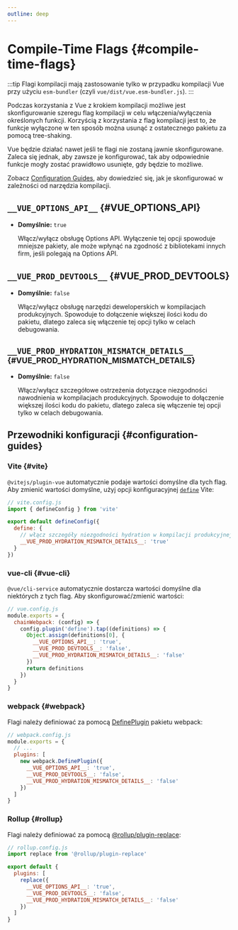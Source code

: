 ```yaml
---
outline: deep
---
```


# Compile-Time Flags {#compile-time-flags}

:::tip
Flagi kompilacji mają zastosowanie tylko w przypadku kompilacji Vue przy użyciu `esm-bundler` (czyli `vue/dist/vue.esm-bundler.js`).
:::

Podczas korzystania z Vue z krokiem kompilacji możliwe jest skonfigurowanie szeregu flag kompilacji w celu włączenia/wyłączenia określonych funkcji. Korzyścią z korzystania z flag kompilacji jest to, że funkcje wyłączone w ten sposób można usunąć z ostatecznego pakietu za pomocą tree-shaking.

Vue będzie działać nawet jeśli te flagi nie zostaną jawnie skonfigurowane. Zaleca się jednak, aby zawsze je konfigurować, tak aby odpowiednie funkcje mogły zostać prawidłowo usunięte, gdy będzie to możliwe.

Zobacz [Configuration Guides](#configuration-guides), aby dowiedzieć się, jak je skonfigurować w zależności od narzędzia kompilacji.

## `__VUE_OPTIONS_API__` {#VUE_OPTIONS_API}

- **Domyślnie:** `true`

  Włącz/wyłącz obsługę Options API. Wyłączenie tej opcji spowoduje mniejsze pakiety, ale może wpłynąć na zgodność z bibliotekami innych firm, jeśli polegają na Options API.

## `__VUE_PROD_DEVTOOLS__` {#VUE_PROD_DEVTOOLS}

- **Domyślnie:** `false`

  Włącz/wyłącz obsługę narzędzi deweloperskich w kompilacjach produkcyjnych. Spowoduje to dołączenie większej ilości kodu do pakietu, dlatego zaleca się włączenie tej opcji tylko w celach debugowania.

## `__VUE_PROD_HYDRATION_MISMATCH_DETAILS__` <sup class="vt-badge" data-text="3.4+" /> {#VUE_PROD_HYDRATION_MISMATCH_DETAILS}

- **Domyślnie:** `false`

  Włącz/wyłącz szczegółowe ostrzeżenia dotyczące niezgodności nawodnienia w kompilacjach produkcyjnych. Spowoduje to dołączenie większej ilości kodu do pakietu, dlatego zaleca się włączenie tej opcji tylko w celach debugowania.

## Przewodniki konfiguracji {#configuration-guides}

### Vite {#vite}

`@vitejs/plugin-vue` automatycznie podaje wartości domyślne dla tych flag. Aby zmienić wartości domyślne, użyj opcji konfiguracyjnej [`define`](https://vitejs.dev/config/shared-options.html#define) Vite:

```js
// vite.config.js
import { defineConfig } from 'vite'

export default defineConfig({
  define: {
    // włącz szczegóły niezgodności hydration w kompilacji produkcyjnej
    __VUE_PROD_HYDRATION_MISMATCH_DETAILS__: 'true'
  }
})
```

### vue-cli {#vue-cli}

`@vue/cli-service` automatycznie dostarcza wartości domyślne dla niektórych z tych flag. Aby skonfigurować/zmienić wartości:

```js
// vue.config.js
module.exports = {
  chainWebpack: (config) => {
    config.plugin('define').tap((definitions) => {
      Object.assign(definitions[0], {
        __VUE_OPTIONS_API__: 'true',
        __VUE_PROD_DEVTOOLS__: 'false',
        __VUE_PROD_HYDRATION_MISMATCH_DETAILS__: 'false'
      })
      return definitions
    })
  }
}
```

### webpack {#webpack}

Flagi należy definiować za pomocą [DefinePlugin](https://webpack.js.org/plugins/define-plugin/) pakietu webpack:

```js
// webpack.config.js
module.exports = {
  // ...
  plugins: [
    new webpack.DefinePlugin({
      __VUE_OPTIONS_API__: 'true',
      __VUE_PROD_DEVTOOLS__: 'false',
      __VUE_PROD_HYDRATION_MISMATCH_DETAILS__: 'false'
    })
  ]
}
```

### Rollup {#rollup}

Flagi należy definiować za pomocą [@rollup/plugin-replace](https://github.com/rollup/plugins/tree/master/packages/replace):

```js
// rollup.config.js
import replace from '@rollup/plugin-replace'

export default {
  plugins: [
    replace({
      __VUE_OPTIONS_API__: 'true',
      __VUE_PROD_DEVTOOLS__: 'false',
      __VUE_PROD_HYDRATION_MISMATCH_DETAILS__: 'false'
    })
  ]
}
```
